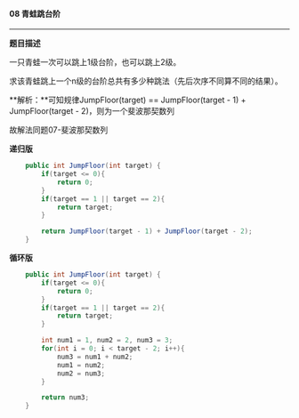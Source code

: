 #### 08 青蛙跳台阶

***

**题目描述**

一只青蛙一次可以跳上1级台阶，也可以跳上2级。

求该青蛙跳上一个n级的台阶总共有多少种跳法（先后次序不同算不同的结果）。



**解析：**可知规律JumpFloor(target)  == JumpFloor(target - 1) + JumpFloor(target - 2)，则为一个斐波那契数列

故解法同题07-斐波那契数列



**递归版**

```java
    public int JumpFloor(int target) {
        if(target <= 0){
            return 0;
        }
        if(target == 1 || target == 2){
            return target;
        }

        return JumpFloor(target - 1) + JumpFloor(target - 2);
    }
```



**循环版**

```java
    public int JumpFloor(int target) {
        if(target <= 0){
            return 0;
        }
        if(target == 1 || target == 2){
            return target;
        }

        int num1 = 1, num2 = 2, num3 = 3;
        for(int i = 0; i < target - 2; i++){
            num3 = num1 + num2;
            num1 = num2;
            num2 = num3;
        }

        return num3;
    }
```

